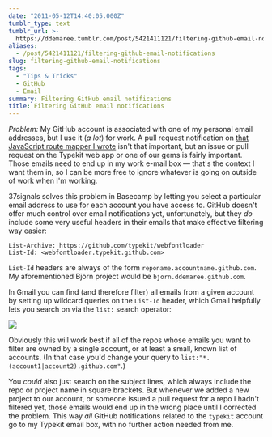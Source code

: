 ```yaml
---
date: "2011-05-12T14:40:05.000Z"
tumblr_type: text
tumblr_url: >-
  https://ddemaree.tumblr.com/post/5421411121/filtering-github-email-notifications
aliases:
  - /post/5421411121/filtering-github-email-notifications
slug: filtering-github-email-notifications
tags:
  - "Tips & Tricks"
  - GitHub
  - Email
summary: Filtering GitHub email notifications
title: Filtering GitHub email notifications
---
```


_Problem:_ My GitHub account is associated with one of my personal email addresses, but I use it (_a lot_) for work. A pull request notification on [that JavaScript route mapper I wrote](https://github.com/ddemaree/bjorn) isn't that important, but an issue or pull request on the Typekit web app or one of our gems is fairly important. Those emails need to end up in my work e-mail box — that's the context I want them in, so I can be more free to ignore whatever is going on outside of work when I'm working.

37signals solves this problem in Basecamp by letting you select a particular email address to use for each account you have access to. GitHub doesn't offer much control over email notifications yet, unfortunately, but they _do_ include some very useful headers in their emails that make effective filtering way easier:

    List-Archive: https://github.com/typekit/webfontloader
    List-Id: <webfontloader.typekit.github.com>

`List-Id` headers are always of the form `reponame.accountname.github.com`. My aforementioned Björn project would be `bjorn.ddemaree.github.com`.

In Gmail you can find (and therefore filter) all emails from a given account by setting up wildcard queries on the `List-Id` header, which Gmail helpfully lets you search on via the `list:` search operator:

<img src="http://cl.ly/6hYl/Screen_shot_2011-05-12_at_6.45.04_AM.png" />

Obviously this will work best if all of the repos whose emails you want to filter are owned by a single account, or at least a small, known list of accounts. (In that case you'd change your query to `list:"*.(account1|account2).github.com"`.)

You _could_ also just search on the subject lines, which always include the repo or project name in square brackets. But whenever we added a new project to our account, or someone issued a pull request for a repo I hadn't filtered yet, those emails would end up in the wrong place until I corrected the problem. This way _all_ GitHub notifications related to the `typekit` account go to my Typekit email box, with no further action needed from me.

